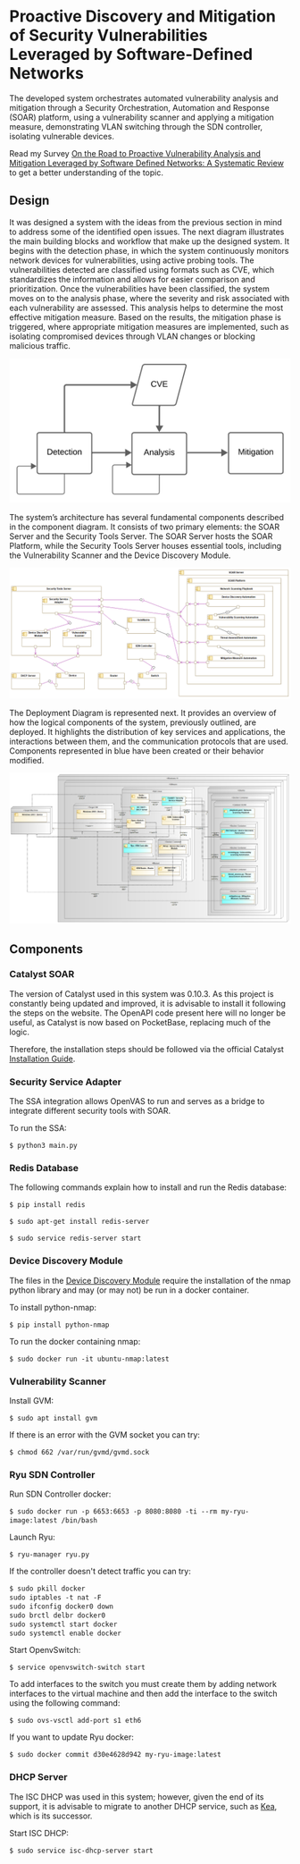# Proactive Discovery and Mitigation of Security Vulnerabilities Leveraged by Software-Defined Networks

The developed system orchestrates automated vulnerability analysis and mitigation through a Security Orchestration, Automation and Response (SOAR) platform, using a vulnerability scanner and applying a mitigation measure, demonstrating VLAN switching through the SDN controller, isolating vulnerable devices.

Read my Survey [On the Road to Proactive Vulnerability Analysis and Mitigation Leveraged by Software Defined Networks: A Systematic Review](https://ieeexplore.ieee.org/document/10599429) to get a better understanding of the topic.

## Design

It was designed a system with the ideas from the previous section in mind to address some of the identified open issues. The next diagram illustrates the main building blocks and workflow that make up the designed system. It begins with the detection phase, in which the system continuously monitors network devices for vulnerabilities, using active probing tools. The vulnerabilities detected are classified using formats such as CVE, which standardizes the information and allows for easier comparison and prioritization. Once the vulnerabilities have been classified, the system moves on to the analysis phase, where the severity and risk associated with each vulnerability are assessed. This analysis helps to determine the most effective mitigation measure. Based on the results, the mitigation phase is triggered, where appropriate mitigation measures are implemented, such as isolating compromised devices through VLAN changes or blocking malicious traffic.

![screenshot](Figures/simple_flow.png)

The system’s architecture has several fundamental components described in the component diagram. It consists of two primary elements: the SOAR Server and the Security Tools Server. The SOAR Server hosts the SOAR Platform, while the Security Tools Server houses essential tools, including the Vulnerability Scanner and the Device Discovery Module.

![screenshot](Figures/components.png)

The Deployment Diagram is represented next. It provides an overview of how the logical components of the system, previously outlined, are deployed. It highlights the distribution of key services and applications, the interactions between them, and the communication protocols that are used. Components represented in blue have been created or their behavior modified.

![screenshot](Figures/deployment_diagram.png)

## Components 

### Catalyst SOAR

The version of Catalyst used in this system was 0.10.3. As this project is constantly being updated and improved, it is advisable to install it following the steps on the website. The OpenAPI code present here will no longer be useful, as Catalyst is now based on PocketBase, replacing much of the logic.

Therefore, the installation steps should be followed via the official Catalyst [Installation Guide](https://catalyst.security-brewery.com/docs/catalyst/admin/install).

### Security Service Adapter

The SSA integration allows OpenVAS to run and serves as a bridge to integrate different security tools with SOAR.

To run the SSA:
```console
$ python3 main.py
```

### Redis Database

The following commands explain how to install and run the Redis database:

```console
$ pip install redis 
```

```console
$ sudo apt-get install redis-server
```

```console
$ sudo service redis-server start
```

### Device Discovery Module

The files in the [Device Discovery Module](https://github.com/linuxer1337/sdn-vuln/tree/main/Device%20Discovery) require the installation of the nmap python library and may (or may not) be run in a docker container.

To install python-nmap:
```console
$ pip install python-nmap
```

To run the docker containing nmap:
```console
$ sudo docker run -it ubuntu-nmap:latest
```

### Vulnerability Scanner

Install GVM:
```console
$ sudo apt install gvm
```

If there is an error with the GVM socket you can try: 
```console
$ chmod 662 /var/run/gvmd/gvmd.sock
```
### Ryu SDN Controller

Run SDN Controller docker:
```console
$ sudo docker run -p 6653:6653 -p 8080:8080 -ti --rm my-ryu-image:latest /bin/bash 
```
Launch Ryu:
```console
$ ryu-manager ryu.py
```

If the controller doesn't detect traffic you can try:
```console
$ sudo pkill docker                                                                                                         
sudo iptables -t nat -F
sudo ifconfig docker0 down
sudo brctl delbr docker0
sudo systemctl start docker
sudo systemctl enable docker
```

Start OpenvSwitch:
```console
$ service openvswitch-switch start 
```

To add interfaces to the switch you must create them by adding network interfaces to the virtual machine and then add the interface to the switch using the following command:
```console
$ sudo ovs-vsctl add-port s1 eth6
```

If you want to update Ryu docker:
```console
$ sudo docker commit d30e4628d942 my-ryu-image:latest 
```

### DHCP Server

The ISC DHCP was used in this system; however, given the end of its support, it is advisable to migrate to another DHCP service, such as [Kea](https://www.isc.org/kea/), which is its successor.

Start ISC DHCP:
```console
$ sudo service isc-dhcp-server start 
```







